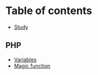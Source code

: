 # Table of contents

* [Study](README.md)

## PHP

* [Variables](php/variables.md)
* [Magic function](php/magic-function.md)

